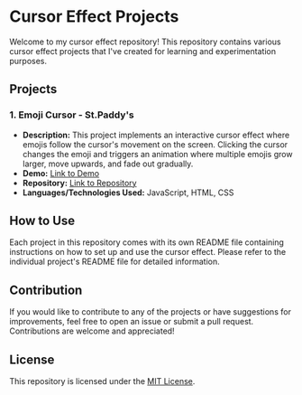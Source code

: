 # Cursor Effect Projects

Welcome to my cursor effect repository! This repository contains various cursor effect projects that I've created for learning and experimentation purposes.

## Projects

### 1. Emoji Cursor - St.Paddy's

- **Description:** This project implements an interactive cursor effect where emojis follow the cursor's movement on the screen. Clicking the cursor changes the emoji and triggers an animation where multiple emojis grow larger, move upwards, and fade out gradually.
- **Demo:** [Link to Demo](https://codepen.io/Siwi0w0/pen/jORyymb)
- **Repository:** [Link to Repository](#)
- **Languages/Technologies Used:** JavaScript, HTML, CSS

## How to Use

Each project in this repository comes with its own README file containing instructions on how to set up and use the cursor effect. Please refer to the individual project's README file for detailed information.

## Contribution

If you would like to contribute to any of the projects or have suggestions for improvements, feel free to open an issue or submit a pull request. Contributions are welcome and appreciated!

## License

This repository is licensed under the [MIT License](LICENSE).
